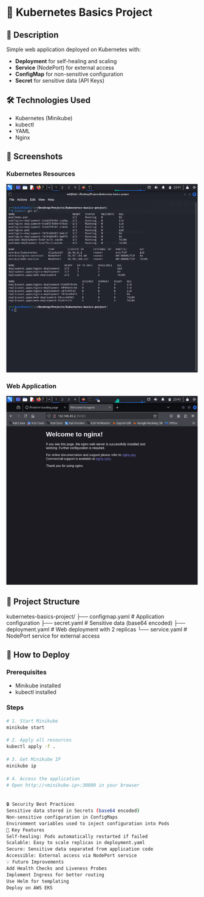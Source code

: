# 🚀 Kubernetes Basics Project

## 📌 Description
Simple web application deployed on Kubernetes with:
- **Deployment** for self-healing and scaling
- **Service** (NodePort) for external access
- **ConfigMap** for non-sensitive configuration
- **Secret** for sensitive data (API Keys)

## 🛠️ Technologies Used
- Kubernetes (Minikube)
- kubectl
- YAML
- Nginx

## 📸 Screenshots

### Kubernetes Resources
![Kubernetes Resources](screenshots/k8s-resources.png)

### Web Application
![Web App](screenshots/web-app.png)

## 🧩 Project Structure
kubernetes-basics-project/
├── configmap.yaml # Application configuration
├── secret.yaml # Sensitive data (base64 encoded)
├── deployment.yaml # Web deployment with 2 replicas
└── service.yaml # NodePort service for external access


## 🚀 How to Deploy

### Prerequisites
- Minikube installed
- kubectl installed

### Steps
```bash
# 1. Start Minikube
minikube start

# 2. Apply all resources
kubectl apply -f .

# 3. Get Minikube IP
minikube ip

# 4. Access the application
# Open http://<minikube-ip>:30080 in your browser


🔒 Security Best Practices
Sensitive data stored in Secrets (base64 encoded)
Non-sensitive configuration in ConfigMaps
Environment variables used to inject configuration into Pods
🎯 Key Features
Self-healing: Pods automatically restarted if failed
Scalable: Easy to scale replicas in deployment.yaml
Secure: Sensitive data separated from application code
Accessible: External access via NodePort service
💡 Future Improvements
Add Health Checks and Liveness Probes
Implement Ingress for better routing
Use Helm for templating
Deploy on AWS EKS


